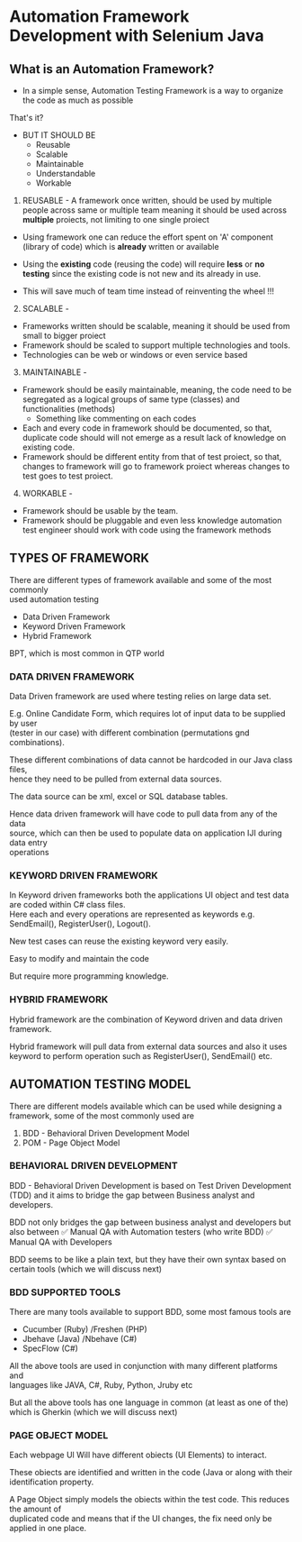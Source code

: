 # Automation Framework Development with Selenium Java

## What is an Automation Framework?
* In a simple sense, Automation Testing Framework is a way to organize the code as much as possible

That's it?

* BUT IT SHOULD BE 
    * Reusable
    * Scalable
    * Maintainable
    * Understandable
    * Workable

1. REUSABLE - A framework once written, should be used by multiple people across same or multiple
team meaning it should be used across **multiple** proiects, not limiting to one single
proiect
* Using framework one can reduce the effort spent on 'A' component (library of code)
which is **already** written or available

* Using the **existing** code (reusing the code) will require **less** or **no testing** since the
existing code is not new and its already in use.

* This will save much of team time instead of reinventing the wheel !!!

2. SCALABLE - 
* Frameworks written should be scalable, meaning it should be used from small to
bigger proiect
* Framework should be scaled to support multiple technologies and tools.
* Technologies can be web or windows or even service based

3. MAINTAINABLE - 

* Framework should be easily maintainable, meaning, the code need to be segregated
as a logical groups of same type (classes) and functionalities (methods)
    * Something like commenting on each codes
* Each and every code in framework should be documented, so that, duplicate code
should will not emerge as a result lack of knowledge on existing code.
* Framework should be different entity from that of test proiect, so that, changes to
framework will go to framework proiect whereas changes to test goes to test proiect.

4. WORKABLE -  

* Framework should be usable by the team.
* Framework should be pluggable and even less knowledge automation test engineer
should work with code using the framework methods


## TYPES OF FRAMEWORK

There are different types of framework available and some of the most commonly  
used automation testing  
* Data Driven Framework
* Keyword Driven Framework
* Hybrid Framework

BPT, which is most common in QTP world

### DATA DRIVEN FRAMEWORK

Data Driven framework are used where testing relies on large data set.  

E.g. Online Candidate Form, which requires lot of input data to be supplied by user  
(tester in our case) with different combination (permutations gnd combinations).  

These different combinations of data cannot be hardcoded in our Java class files,  
hence they need to be pulled from external data sources. 

The data source can be xml, excel or SQL database tables. 

Hence data driven framework will have code to pull data from any of the data  
source, which can then be used to populate data on application IJI during data entry  
operations

### KEYWORD DRIVEN FRAMEWORK
In Keyword driven frameworks both the applications UI object and test data are
coded within C# class files.  
Here each and every operations are represented as keywords e.g. SendEmail(),
RegisterUser(), Logout().  

New test cases can reuse the existing keyword very easily.

Easy to modify and maintain the code

But require more programming knowledge.

### HYBRID FRAMEWORK

Hybrid framework are the combination of Keyword driven and data driven framework.

Hybrid framework will pull data from external data sources and also it uses keyword to perform operation such as RegisterUser(), SendEmail() etc.



## AUTOMATION TESTING MODEL

There are different models available which can be used while designing a framework, some of the most commonly used are

1. BDD - Behavioral Driven Development Model
2. POM - Page Object Model

### BEHAVIORAL DRIVEN DEVELOPMENT

BDD - Behavioral Driven Development is based on Test Driven Development (TDD)
and it aims to bridge the gap between Business analyst and developers.

BDD not only bridges the gap between business analyst and developers but also
between
✅ Manual QA with Automation testers (who write BDD)
✅ Manual QA with Developers

BDD seems to be like a plain text, but they have their own syntax based on certain
tools (which we will discuss next)

### BDD SUPPORTED TOOLS

There are many tools available to support BDD, some most famous tools are 

* Cucumber (Ruby) /Freshen (PHP)
* Jbehave (Java) /Nbehave (C#)
* SpecFlow (C#)

All the above tools are used in conjunction with many different platforms and  
languages like JAVA, C#, Ruby, Python, Jruby etc

But all the above tools has one language in common (at least as one of the) which is
Gherkin (which we will discuss next)

### PAGE OBJECT MODEL
Each webpage Ul Will have different obiects (Ul Elements) to interact.

These obiects are identified and written in the code (Java or along with their identification
property.

A Page Object simply models the obiects within the test code. This reduces the amount of  
duplicated code and means that if the UI changes, the fix need only be applied in one place.